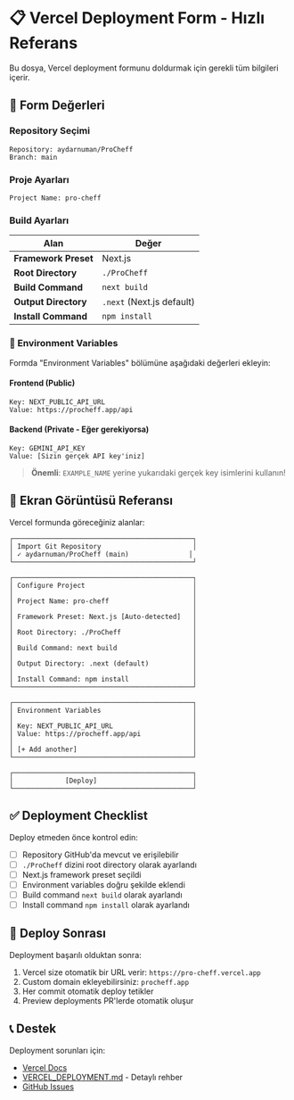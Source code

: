# 📋 Vercel Deployment Form - Hızlı Referans

Bu dosya, Vercel deployment formunu doldurmak için gerekli tüm bilgileri içerir.

## 🎯 Form Değerleri

### Repository Seçimi
```
Repository: aydarnuman/ProCheff
Branch: main
```

### Proje Ayarları
```
Project Name: pro-cheff
```

### Build Ayarları

| Alan | Değer |
|------|-------|
| **Framework Preset** | Next.js |
| **Root Directory** | `./ProCheff` |
| **Build Command** | `next build` |
| **Output Directory** | `.next` (Next.js default) |
| **Install Command** | `npm install` |

### 🔐 Environment Variables

Formda "Environment Variables" bölümüne aşağıdaki değerleri ekleyin:

#### Frontend (Public)
```
Key: NEXT_PUBLIC_API_URL
Value: https://procheff.app/api
```

#### Backend (Private - Eğer gerekiyorsa)
```
Key: GEMINI_API_KEY
Value: [Sizin gerçek API key'iniz]
```

> **Önemli**: `EXAMPLE_NAME` yerine yukarıdaki gerçek key isimlerini kullanın!

## 🎨 Ekran Görüntüsü Referansı

Vercel formunda göreceğiniz alanlar:

```
┌─────────────────────────────────────────────┐
│ Import Git Repository                       │
│ ✓ aydarnuman/ProCheff (main)               │
└─────────────────────────────────────────────┘

┌─────────────────────────────────────────────┐
│ Configure Project                           │
│                                             │
│ Project Name: pro-cheff                     │
│                                             │
│ Framework Preset: Next.js [Auto-detected]   │
│                                             │
│ Root Directory: ./ProCheff                  │
│                                             │
│ Build Command: next build                   │
│                                             │
│ Output Directory: .next (default)           │
│                                             │
│ Install Command: npm install                │
└─────────────────────────────────────────────┘

┌─────────────────────────────────────────────┐
│ Environment Variables                       │
│                                             │
│ Key: NEXT_PUBLIC_API_URL                    │
│ Value: https://procheff.app/api             │
│                                             │
│ [+ Add another]                             │
└─────────────────────────────────────────────┘

┌─────────────────────────────────────────────┐
│             [Deploy]                        │
└─────────────────────────────────────────────┘
```

## ✅ Deployment Checklist

Deploy etmeden önce kontrol edin:

- [ ] Repository GitHub'da mevcut ve erişilebilir
- [ ] `./ProCheff` dizini root directory olarak ayarlandı
- [ ] Next.js framework preset seçildi
- [ ] Environment variables doğru şekilde eklendi
- [ ] Build command `next build` olarak ayarlandı
- [ ] Install command `npm install` olarak ayarlandı

## 🚀 Deploy Sonrası

Deployment başarılı olduktan sonra:

1. Vercel size otomatik bir URL verir: `https://pro-cheff.vercel.app`
2. Custom domain ekleyebilirsiniz: `procheff.app`
3. Her commit otomatik deploy tetikler
4. Preview deployments PR'lerde otomatik oluşur

## 📞 Destek

Deployment sorunları için:
- [Vercel Docs](https://vercel.com/docs)
- [VERCEL_DEPLOYMENT.md](./VERCEL_DEPLOYMENT.md) - Detaylı rehber
- [GitHub Issues](https://github.com/aydarnuman/ProCheff/issues)
